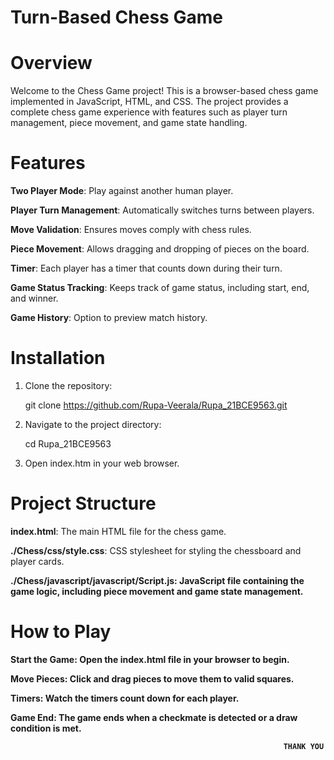 # Turn-Based Chess Game

# Overview
Welcome to the Chess Game project! This is a browser-based chess game implemented in JavaScript, HTML, and CSS. The project provides a complete chess game experience with features such as player turn management, piece movement, and game state handling.

# Features
<B>Two Player Mode</B>: Play against another human player.

<B>Player Turn Management</B>: Automatically switches turns between players.

<B>Move Validation</B>: Ensures moves comply with chess rules.

<B>Piece Movement</B>: Allows dragging and dropping of pieces on the board.

<B>Timer</B>: Each player has a timer that counts down during their turn.

<B>Game Status Tracking</B>: Keeps track of game status, including start, end, and winner.

<B>Game History</B>: Option to preview match history.

# Installation

1. Clone the repository:

   git clone https://github.com/Rupa-Veerala/Rupa_21BCE9563.git

2. Navigate to the project directory:

   cd Rupa_21BCE9563
   
3. Open index.htm in your web browser.

# Project Structure

<B>index.html</B>: The main HTML file for the chess game.

<B>./Chess/css/style.css</B>: CSS stylesheet for styling the chessboard and player cards.

<B>./Chess/javascript/javascript/Script.js<B>: JavaScript file containing the game logic, including piece movement and game state management.

# How to Play

<B>Start the Game</B>: Open the index.html file in your browser to begin.

<B>Move Pieces</B>: Click and drag pieces to move them to valid squares.

<B>Timers</B>: Watch the timers count down for each player.

<B>Game End</B>: The game ends when a checkmate is detected or a draw condition is met.

                                                                 THANK YOU



